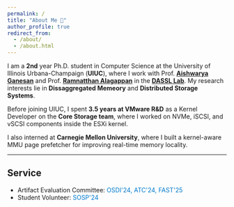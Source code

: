 ```yaml
---
permalink: /
title: "About Me 👋"
author_profile: true
redirect_from: 
  - /about/
  - /about.html
---
```


I am a **2nd** year Ph.D. student in Computer Science at the University of Illinois Urbana-Champaign (**UIUC**), where I work with Prof. [**Aishwarya Ganesan**](https://aishwaryaganesan.github.io/) and Prof. [**Ramnatthan Alagappan**](https://ramalagappan.github.io/) in the [**DASSL Lab**](https://dassl-uiuc.github.io/). My research interests lie in **Dissaggregated Memeory** and **Distributed Storage Systems**.

Before joining UIUC, I spent **3.5 years at VMware R&D** as a Kernel Developer on the **Core Storage team**, where I worked on NVMe, iSCSI, and vSCSI components inside the ESXi kernel.

I also interned at **Carnegie Mellon University**, where I built a kernel-aware MMU page prefetcher for improving real-time memory locality.

---

## Service

- Artifact Evaluation Committee: <span style="color:#007acc">OSDI'24, ATC'24, FAST'25</span>
- Student Volunteer: <span style="color:#007acc">SOSP'24</span>

